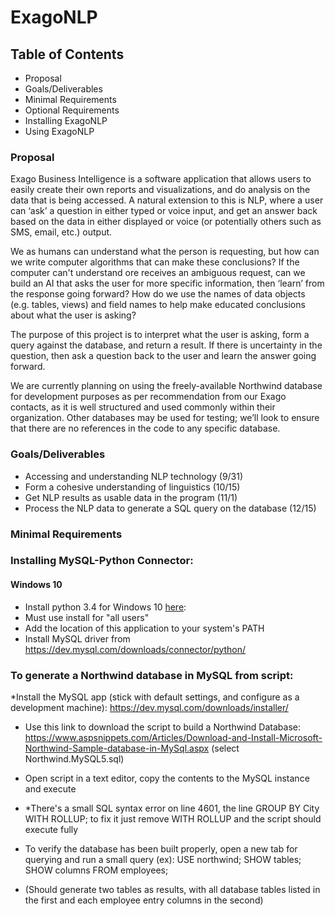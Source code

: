 # ExagoNLP

## Table of Contents
* Proposal
* Goals/Deliverables
* Minimal Requirements
* Optional Requirements
* Installing ExagoNLP
* Using ExagoNLP

### Proposal
Exago Business Intelligence is a software application that allows users to easily create their own reports and visualizations, and do analysis on the data that is being accessed.  A natural extension to this is NLP, where a user can ‘ask’ a question in either typed or voice input, and get an answer back based on the data in either displayed or voice (or potentially others such as SMS, email, etc.) output. 

We as humans can understand what the person is requesting, but how can we write computer algorithms that can make these conclusions?  If the computer can't understand ore receives an ambiguous request, can we build an AI that asks the user for more specific information, then ‘learn’ from the response going forward?  How do we use the names of data objects (e.g. tables, views) and field names to help make educated conclusions about what the user is asking?
 
The purpose of this project is to interpret what the user is asking, form a query against the database, and return a result.  If there is uncertainty in the question, then ask a question back to the user and learn the answer going forward.  

We are currently planning on using the freely-available Northwind database for development purposes as per recommendation from our Exago contacts, as it is well structured and used commonly within their organization. Other databases may be used for testing; we’ll look to ensure that there are no references in the code to any specific database.

### Goals/Deliverables
* Accessing and understanding NLP technology (9/31)
* Form a cohesive understanding of linguistics (10/15)
* Get NLP results as usable data in the program (11/1)
* Process the NLP data to generate a SQL query on the database (12/15)

### Minimal Requirements
### Installing MySQL-Python Connector:
#### Windows 10
* Install python 3.4 for Windows 10 [here](https://www.python.org/downloads/release/python-340/):
* Must use install for "all users"
* Add the location of this application to your system's PATH
* Install MySQL driver from https://dev.mysql.com/downloads/connector/python/

### To generate a Northwind database in MySQL from script:
*Install the MySQL app (stick with default settings, and configure as a development machine):
https://dev.mysql.com/downloads/installer/

* Use this link to download the script to build a Northwind Database:
https://www.aspsnippets.com/Articles/Download-and-Install-Microsoft-Northwind-Sample-database-in-MySql.aspx
(select Northwind.MySQL5.sql)
* Open script in a text editor, copy the contents to the MySQL instance and execute
* *There's a small SQL syntax error on line 4601, the line GROUP BY City WITH ROLLUP;
to fix it just remove WITH ROLLUP and the script should execute fully

* To verify the database has been built properly, open a new tab for querying and run a small query (ex):
USE northwind;
SHOW tables;
SHOW columns FROM employees;

* (Should generate two tables as results, with all database tables
   listed in the first and each employee entry columns in the second)
